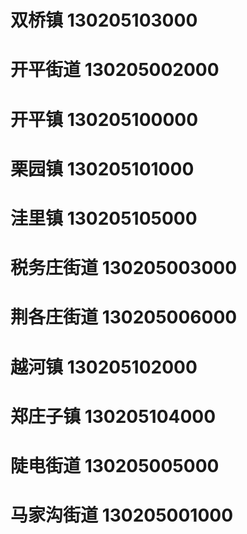 # 双桥镇 130205103000
# 开平街道 130205002000
# 开平镇 130205100000
# 栗园镇 130205101000
# 洼里镇 130205105000
# 税务庄街道 130205003000
# 荆各庄街道 130205006000
# 越河镇 130205102000
# 郑庄子镇 130205104000
# 陡电街道 130205005000
# 马家沟街道 130205001000
